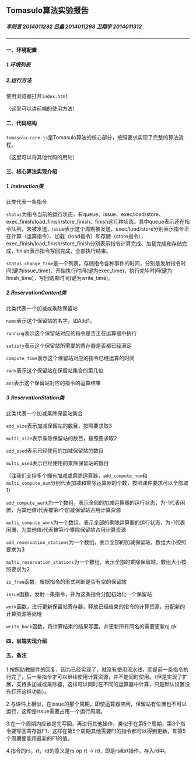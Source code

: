 ## Tomasulo算法实验报告

##### 李则言 2014011292  吕鑫  2014011298  卫翔宇 2014011312

---

#### 一、环境配置

##### 1.环境列表

##### 2.运行方法

使用浏览器打开`index.html`

（这里可以讲前端的使用方法）

#### 二、代码结构

`tomasolu-core.js`是Tomasulo算法的核心部分，按照要求实现了完整的算法流程。

（这里可以将其他代码的用处）

#### 三、核心算法实现介绍

##### 1. Instruction类

此类代表一条指令

`status`为指令当前的运行状态，有queue、issue、exec/load/store、exec_finish/load_finish/store_finish、finish这几种状态。其中queue表示还在指令队列，未被发送，issue表示这个周期被发送，exec/load/store分别表示指令正在计算（运算指令）、加载（load指令）和存储（store指令），exec_finish/load_finish/store_finish分别表示指令计算完成、加载完成和存储完成，finish表示指令写回完成，全部执行结束。

`status_change_time`是一个列表，存储指令各种事件的时间，分别是发射指令时间(键为issue_time)，开始执行时间(键为exec_time)，执行完毕时间(键为finish_time)，写回结果时间(键为write_time)。

##### 2.ReservationContent类

此类代表一个加减或乘除保留站

`name`表示这个保留站的名字，如Add1。

`running`表示这个保留站对应的指令是否正在运算器中执行

`satisfy`表示这个保留站所需要的寄存器是否都已经满足

`compute_time`表示这个保留站对应的指令已经运算的时间

`rank`表示这个保留站在保留站集合的第几位

`ans`表示这个保留站对应的指令的运算结果

##### 3.ReservationStation类

此类代表一个加减乘除保留站集合

`add_size`表示加减保留站的数目，按照要求取3

`multi_size`表示乘除保留站的数目，按照要求取2

`add_used`表示已经使用的加减保留站的数目

`multi_used`表示已经使用的乘除保留站的数目

（注我们支持多个拥有加减或乘除运算器，`add_compute_num`和`multi_compute_num`分别代表加减和乘除运算器的个数，按照课件要求可以全部取1）

`add_compute_work`为一个数组，表示全部的加减运算器的运行状态，为-1代表闲置，为其他值i代表被第i个加减保留站占用计算资源

`multi_compute_work`为一个数组，表示全部的乘除运算器的运行状态，为-1代表闲置，为其他值i代表被第i个乘除保留站占用计算资源

`add_reservation_stations`为一个数组，表示全部的加减保留站，数组大小按照要求为3

`multi_reservation_stations`为一个数组，表示全部的乘除保留站，数组大小按照要求为2

`is_free`函数，根据指令的形式判断是否有空的保留站

`issue`函数，发射一条指令，并为这条指令分配初始化一个保留站

`work`函数，进行更新保留站寄存器，释放已经结束的指令的计算资源，分配新的计算资源等处理

`write_back`函数，将计算结束的结果写回，并更新所有同名的需要更新qj,qk

#### 四、前端实现介绍

#### 五、备注

1.按照助教邮件的回复，因为已经实现了，就没有使用流水线，而是前一条指令执行完了，后一条指令才可以继续使用计算资源，并不能同时使用。（但是实现了扩展，支持多加减或乘除器，这样可以同时在不同的运算器中计算，只是默认设置没有打开这样功能）。

2.与课件上相似，在issue的那个周期，即使运算器空闲，保留站有位置也不可以运行，这即是issue需要占用一个运行周期。

3.在一个周期内应该是先写回，再进行其他操作，类似于在第5个周期，第3个指令要写回寄存器F1，这样在第5个周期其他需要F1的指令都可以得到更新，即第5个周期便能用最新的F1的值。

4.指令的rs，rt，rd的意义是rs op rt -> rd，即是rs和rt操作，存入rd中。